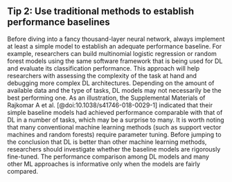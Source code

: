 ## Tip 2: Use traditional methods to establish performance baselines

Before diving into a fancy thousand-layer neural network, always implement at least a simple model to establish an adequate performance baseline. 
For example, researchers can build multinomial logistic regression or random forest models using the same software framework that is being used for DL and evaluate its classification performance. 
This approach will help researchers with assessing the complexity of the task at hand and debugging more complex DL architectures. 
Depending on the amount of available data and the type of tasks, DL models may not necessarily be the best performing one. 
As an illustration, the Supplemental Materials of Rajkomar A et al. [@doi:10.1038/s41746-018-0029-1] indicated that their simple baseline models had achieved performance comparable with that of DL in a number of tasks, which may be a surprise to many. 
It is worth noting that many conventional machine learning methods (such as support vector machines and random forests) require parameter tuning. 
Before jumping to the conclusion that DL is better than other machine learning methods, researchers should investigate whether the baseline models are rigorously fine-tuned. 
The performance comparison among DL models and many other ML approaches is informative only when the models are fairly compared.
